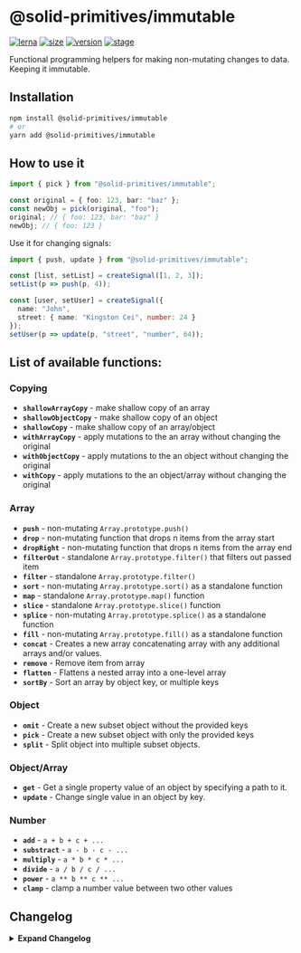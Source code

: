 # @solid-primitives/immutable

[![lerna](https://img.shields.io/badge/maintained%20with-lerna-cc00ff.svg?style=for-the-badge)](https://lerna.js.org/)
[![size](https://img.shields.io/bundlephobia/minzip/@solid-primitives/immutable?style=for-the-badge&label=size)](https://bundlephobia.com/package/@solid-primitives/immutable)
[![version](https://img.shields.io/npm/v/@solid-primitives/immutable?style=for-the-badge)](https://www.npmjs.com/package/@solid-primitives/immutable)
[![stage](https://img.shields.io/endpoint?style=for-the-badge&url=https%3A%2F%2Fraw.githubusercontent.com%2Fdavedbase%2Fsolid-primitives%2Fmain%2Fassets%2Fbadges%2Fstage-1.json)](https://github.com/davedbase/solid-primitives#contribution-process)

Functional programming helpers for making non-mutating changes to data. Keeping it immutable.

## Installation

```bash
npm install @solid-primitives/immutable
# or
yarn add @solid-primitives/immutable
```

## How to use it

```ts
import { pick } from "@solid-primitives/immutable";

const original = { foo: 123, bar: "baz" };
const newObj = pick(original, "foo");
original; // { foo: 123, bar: "baz" }
newObj; // { foo: 123 }
```

Use it for changing signals:

```ts
import { push, update } from "@solid-primitives/immutable";

const [list, setList] = createSignal([1, 2, 3]);
setList(p => push(p, 4));

const [user, setUser] = createSignal({
  name: "John",
  street: { name: "Kingston Cei", number: 24 }
});
setUser(p => update(p, "street", "number", 64));
```

## List of available functions:

### Copying

- **`shallowArrayCopy`** - make shallow copy of an array
- **`shallowObjectCopy`** - make shallow copy of an object
- **`shallowCopy`** - make shallow copy of an array/object
- **`withArrayCopy`** - apply mutations to the an array without changing the original
- **`withObjectCopy`** - apply mutations to the an object without changing the original
- **`withCopy`** - apply mutations to the an object/array without changing the original

### Array

- **`push`** - non-mutating `Array.prototype.push()`
- **`drop`** - non-mutating function that drops n items from the array start
- **`dropRight`** - non-mutating function that drops n items from the array end
- **`filterOut`** - standalone `Array.prototype.filter()` that filters out passed item
- **`filter`** - standalone `Array.prototype.filter()`
- **`sort`** - non-mutating `Array.prototype.sort()` as a standalone function
- **`map`** - standalone `Array.prototype.map()` function
- **`slice`** - standalone `Array.prototype.slice()` function
- **`splice`** - non-mutating `Array.prototype.splice()` as a standalone function
- **`fill`** - non-mutating `Array.prototype.fill()` as a standalone function
- **`concat`** - Creates a new array concatenating array with any additional arrays and/or values.
- **`remove`** - Remove item from array
- **`flatten`** - Flattens a nested array into a one-level array
- **`sortBy`** - Sort an array by object key, or multiple keys

### Object

- **`omit`** - Create a new subset object without the provided keys
- **`pick`** - Create a new subset object with only the provided keys
- **`split`** - Split object into multiple subset objects.

### Object/Array

- **`get`** - Get a single property value of an object by specifying a path to it.
- **`update`** - Change single value in an object by key.

### Number

- **`add`** - `a + b + c + ...`
- **`substract`** - `a - b - c - ...`
- **`multiply`** - `a * b * c * ...`
- **`divide`** - `a / b / c / ...`
- **`power`** - `a ** b ** c ** ...`
- **`clamp`** - clamp a number value between two other values

## Changelog

<details>
<summary><b>Expand Changelog</b></summary>

0.0.100

Initial release as a Stage-1 primitive.

</details>
